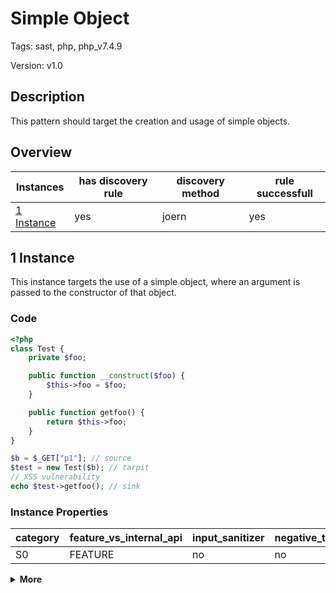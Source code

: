 [//]: # (This file is automatically generated. If you wish to make any changes, please use the JSON files and regenerate this file using the tpframework.)

# Simple Object

Tags: sast, php, php_v7.4.9

Version: v1.0

## Description

This pattern should target the creation and usage of simple objects.

## Overview

| Instances                 | has discovery rule   | discovery method   | rule successfull   |
|---------------------------|----------------------|--------------------|--------------------|
| [1 Instance](#1-instance) | yes                  | joern              | yes                |

## 1 Instance

This instance targets the use of a simple object, where an argument is passed to the constructor of that object.

### Code

```PHP
<?php
class Test {
    private $foo;

    public function __construct($foo) {
        $this->foo = $foo;
    }

    public function getfoo() {
        return $this->foo;
    }
}

$b = $_GET["p1"]; // source
$test = new Test($b); // tarpit
// XSS vulnerability
echo $test->getfoo(); // sink
```

### Instance Properties

| category   | feature_vs_internal_api   | input_sanitizer   | negative_test_case   | source_and_sink   |
|------------|---------------------------|-------------------|----------------------|-------------------|
| S0         | FEATURE                   | no                | no                   | no                |

<details markdown="1">
<summary>
<b>More</b></summary>

<details markdown="1">
<summary>

### Compile
</summary>

```bash
$_main:
     ; (lines=11, args=0, vars=2, tmps=7)
     ; (before optimizer)
     ; /.../PHP/21_simple_object/1_instance_21_simple_object/1_instance_21_simple_object.php:1-17
     ; return  [] RANGE[0..0]
0000 T2 = FETCH_R (global) string("_GET")
0001 T3 = FETCH_DIM_R T2 string("p1")
0002 ASSIGN CV0($b) T3
0003 V5 = NEW 1 string("Test")
0004 SEND_VAR_EX CV0($b) 1
0005 DO_FCALL
0006 ASSIGN CV1($test) V5
0007 INIT_METHOD_CALL 0 CV1($test) string("getfoo")
0008 V8 = DO_FCALL
0009 ECHO V8
0010 RETURN int(1)
LIVE RANGES:
     5: 0004 - 0006 (new)

Test::__construct:
     ; (lines=4, args=1, vars=1, tmps=1)
     ; (before optimizer)
     ; /.../PHP/21_simple_object/1_instance_21_simple_object/1_instance_21_simple_object.php:5-7
     ; return  [] RANGE[0..0]
0000 CV0($foo) = RECV 1
0001 ASSIGN_OBJ THIS string("foo")
0002 OP_DATA CV0($foo)
0003 RETURN null

Test::getfoo:
     ; (lines=3, args=0, vars=0, tmps=1)
     ; (before optimizer)
     ; /.../PHP/21_simple_object/1_instance_21_simple_object/1_instance_21_simple_object.php:9-11
     ; return  [] RANGE[0..0]
0000 T0 = FETCH_OBJ_R THIS string("foo")
0001 RETURN T0
0002 RETURN null
```

</details>

<details markdown="1">
<summary>

### Discovery
</summary>

The rule could be more accurate, if we could check if there was an argument passed to the constructor.

```scala
val x21 = (name, "21_simple_object_iall", cpg.call(".*OBJ.*|.*NEW.*|.*CLONE.*|.*METHOD.*").location.toJson);
```

| discovery method   | expected accuracy   |
|--------------------|---------------------|
| joern              | FP                  |

</details>

<details markdown="1"open>
<summary>

### Measurement
</summary>

| Tool        | Comm_1   | Comm_2   | phpSAFE   | Progpilot   | RIPS   | WAP   | Ground Truth   |
|-------------|----------|----------|-----------|-------------|--------|-------|----------------|
| 08 Jun 2021 | yes      | yes      | no        | yes         | no     | no    | yes            |
| 17 May 2023 | yes      | yes      |           |             |        |       | yes            |

</details>

</details>
